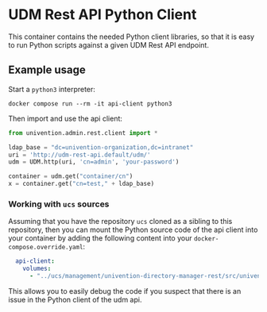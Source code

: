 # UDM Rest API Python Client

This container contains the needed Python client libraries, so that it is easy
to run Python scripts against a given UDM Rest API endpoint.


## Example usage

Start a `python3` interpreter:

```shell
docker compose run --rm -it api-client python3
```

Then import and use the api client:

```python
from univention.admin.rest.client import *

ldap_base = "dc=univention-organization,dc=intranet"
uri = 'http://udm-rest-api.default/udm/'
udm = UDM.http(uri, 'cn=admin', 'your-password')

container = udm.get("container/cn")
x = container.get("cn=test," + ldap_base)
```


### Working with `ucs` sources

Assuming that you have the repository `ucs` cloned as a sibling to this
repository, then you can mount the Python source code of the api client into
your container by adding the following content into your
`docker-compose.override.yaml`:

```yaml
  api-client:
    volumes:
      - "../ucs/management/univention-directory-manager-rest/src/univention/admin/rest:/usr/lib/python3/dist-packages/univention/admin/rest"
```

This allows you to easily debug the code if you suspect that there is an issue
in the Python client of the udm api.
